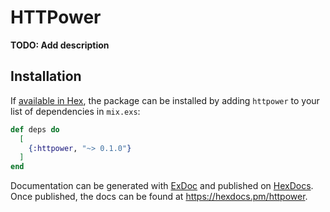 # HTTPower

**TODO: Add description**

## Installation

If [available in Hex](https://hex.pm/docs/publish), the package can be installed
by adding `httpower` to your list of dependencies in `mix.exs`:

```elixir
def deps do
  [
    {:httpower, "~> 0.1.0"}
  ]
end
```

Documentation can be generated with [ExDoc](https://github.com/elixir-lang/ex_doc)
and published on [HexDocs](https://hexdocs.pm). Once published, the docs can
be found at <https://hexdocs.pm/httpower>.

